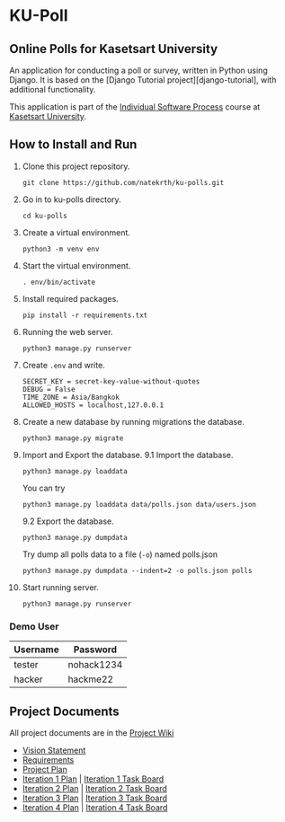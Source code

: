 # KU-Poll

## Online Polls for Kasetsart University

An application for conducting a poll or survey, written in Python using Django. It is based on the [Django Tutorial project][django-tutorial],
with additional functionality.

This application is part of the [Individual Software Process](https://cpske.github.io/ISP) course at [Kasetsart University](https://ku.ac.th).

## How to Install and Run
1. Clone this project repository.
    ```
    git clone https://github.com/natekrth/ku-polls.git
    ```
2. Go in to ku-polls directory.
    ```
    cd ku-polls
    ```
3. Create a virtual environment.
    ```
    python3 -m venv env
    ```
4. Start the virtual environment.
    ```
    . env/bin/activate 
    ```
5. Install required packages.
    ```
    pip install -r requirements.txt
    ```
6. Running the web server.
    ```
    python3 manage.py runserver
    ```
7. Create `.env` and write.
    ```
    SECRET_KEY = secret-key-value-without-quotes 
    DEBUG = False
    TIME_ZONE = Asia/Bangkok
    ALLOWED_HOSTS = localhost,127.0.0.1
    ```
8. Create a new database by running migrations the database.
    ```
    python3 manage.py migrate
    ```
9. Import and Export the database.
    9.1 Import the database.
    ```
    python3 manage.py loaddata
    ```
    You can try
    ```
    python3 manage.py loaddata data/polls.json data/users.json
    ```
    9.2 Export the database.
    ```
    python3 manage.py dumpdata
    ```
    Try dump all polls data to a file (`-o`) named polls.json
    ```
    python3 manage.py dumpdata --indent=2 -o polls.json polls
    ```
10. Start running server.
    ```
    python3 manage.py runserver
    ```

### Demo User

| Username  | Password  |
|-----------|-----------|
|   tester  | nohack1234|
|   hacker  | hackme22  |

## Project Documents

All project documents are in the [Project Wiki](../../wiki/Home)

- [Vision Statement](../../wiki/Vision%20Statement)
- [Requirements](../../wiki/Requirements)
- [Project Plan](../../wiki/Development%20Plan)
- [Iteration 1 Plan](../../wiki/Iteration%201%20Plan) | [Iteration 1 Task Board](https://github.com/users/natekrth/projects/1/views/1) 
- [Iteration 2 Plan](../../wiki/Iteration-2-Plan) | [Iteration 2 Task Board](https://github.com/users/natekrth/projects/1/views/3)
- [Iteration 3 Plan](../../wiki/Iteration-3-Plan) | [Iteration 3 Task Board](https://github.com/users/natekrth/projects/1/views/4)
- [Iteration 4 Plan](../../wiki/Iteration-4-Plan) | [Iteration 4 Task Board](https://github.com/users/natekrth/projects/1/views/5)